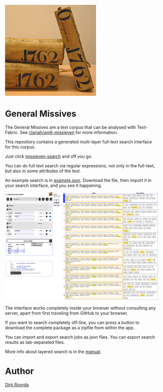 ![logo](images/logo.png)

# General Missives

The General Missives are a text corpus that can be analysed with Text-Fabric.
See [clariah/wp6-missieven](https://github.com/clariah/wp6-missieven) for more information.

This repository contains a generated multi-layer full-text search interface for this corpus.

Just click
[missieven-search](https://CLARIAH.github.io/wp6-missieven-search/)
and off you go.

You can do full text search via regular expressions, not only in the full-text,
but also in some attributes of the text.

An example search is in [example.json](example.json).
Download the file, then import it in your search interface, and you see it happening.

![ls](ls.png)

The interface works completely inside your browser without consulting any server,
apart from first traveling from GitHub to your browser.

If you want to search completely off-line, you can press a button to
download the complete package as a zipfile from within the app.

You can import and export search jobs as json files.
You can export search results as tab-separated files.

More info about layered search is in the
[manual](https://annotation.github.io/text-fabric/tf/about/clientmanual.html).

# Author

[Dirk Roorda](https://github.com/dirkroorda)

